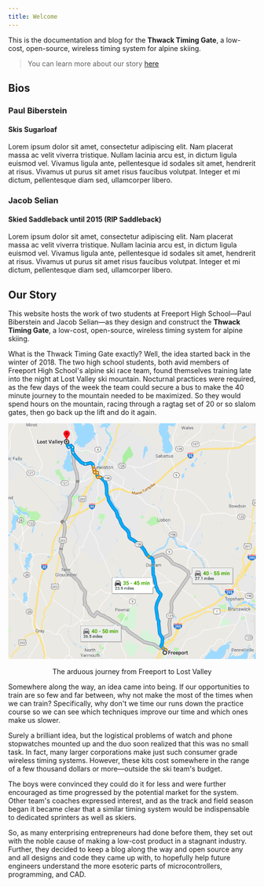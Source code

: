 ```yaml
---
title: Welcome
---
```


This is the documentation and blog for the **Thwack Timing Gate**, a low-cost, open-source, wireless timing system for alpine skiing.

> You can learn more about our story [here](https://thwacktiminggate.com/about)

## Bios

### Paul Biberstein
#### Skis Sugarloaf
Lorem ipsum dolor sit amet, consectetur adipiscing elit. Nam placerat massa ac velit viverra tristique. Nullam lacinia arcu est, in dictum ligula euismod vel. Vivamus ligula ante, pellentesque id sodales sit amet, hendrerit at risus. Vivamus ut purus sit amet risus faucibus volutpat. Integer et mi dictum, pellentesque diam sed, ullamcorper libero.

### Jacob Selian
#### Skied Saddleback until 2015 (RIP Saddleback)
Lorem ipsum dolor sit amet, consectetur adipiscing elit. Nam placerat massa ac velit viverra tristique. Nullam lacinia arcu est, in dictum ligula euismod vel. Vivamus ligula ante, pellentesque id sodales sit amet, hendrerit at risus. Vivamus ut purus sit amet risus faucibus volutpat. Integer et mi dictum, pellentesque diam sed, ullamcorper libero.

## Our Story

This website hosts the work of two students at Freeport High School—Paul Biberstein and Jacob Selian—as they design and construct the **Thwack Timing Gate**, a low-cost, open-source, wireless timing system for alpine skiing.

What is the Thwack Timing Gate exactly? Well, the idea started back in the winter of 2018. The two high school students, both avid members of Freeport High School's alpine ski race team, found themselves training late into the night at Lost Valley ski mountain. Nocturnal practices were required, as the few days of the week the team could secure a bus to make the 40 minute journey to the mountain needed to be maximized. So they would spend hours on the mountain, racing through a ragtag set of 20 or so slalom gates, then go back up the lift and do it again.


<p style="text-align: center;"><img src="images/LostValleyMap.png" alt="Map from Freeport to Lost Valley"></p>
<p style="text-align: center;"> The arduous journey from Freeport to Lost Valley</p>

Somewhere along the way, an idea came into being. If our opportunities to train are so few and far between, why not make the most of the times when we can train? Specifically, why don't we time our runs down the practice course so we can see which techniques improve our time and which ones make us slower.

Surely a brilliant idea, but the logistical problems of watch and phone stopwatches mounted up and the duo soon realized that this was no small task. In fact, many larger corporations make just such consumer grade wireless timing systems. However, these kits cost somewhere in the range of a few thousand dollars or more—outside the ski team's budget.

The boys were convinced they could do it for less and were further encouraged as time progressed by the potential market for the system. Other team's coaches expressed interest, and as the track and field season began it became clear that a similar timing system would be indispensable to dedicated sprinters as well as skiers. 

So, as many enterprising entrepreneurs had done before them, they set out with the noble cause of making a low-cost product in a stagnant industry. Further, they decided to keep a blog along the way and open source any and all designs and code they came up with, to hopefully help future engineers  understand the more esoteric parts of microcontrollers, programming, and CAD.